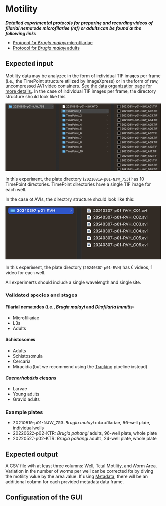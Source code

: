 # Motility

***Detailed experimental protocols for preparing and recording videos of filarial nematode microfilariae (mf) or adults can be found at the following links***

- [Protocol for *Brugia malayi* microfilariae](https://protocolexchange.researchsquare.com/article/pex-1916/v2)
- [Protocol for *Brugia malayi* adults](https://protocolexchange.researchsquare.com/article/pex-1918/v2)

## Expected input

Motility data may be analyzed in the form of individual TIF images per frame (i.e., the TimePoint structure utilized by ImageXpress) or in the form of raw, uncompressed AVI video containers. [See the data organization page for more details.](../data_organization.md). In the case of individual TIF images per frame, the directory structure should look like this:

![Structure for individual TIF images](../img/tif_structure.png)

In this experiment, the plate directory (`20210819-p01-NJW_753`) has 10 TimePoint directories. TimePoint directories have a single TIF image for each well.

In the case of AVIs, the directory structure should look like this:

![Structure for individual AVI videos](../img/avi_structure.png)

In this experiment, the plate directory (`20240307-p01-RVH`) has 6 videos, 1 video for each well.

All experiments should include a single wavelength and single site.

### Validated species and stages

#### Filarial nematodes (i.e., *Brugia malayi* and *Dirofilaria immitis*)

- Microfiliariae
- L3s
- Adults
  
#### Schistosomes

- Adults
- Schistosomula
- Cercaria
- Miracidia (but we recommend using the [Tracking](tracking.md) pipeline instead)
  
#### *Caenorhabditis elegans*

- Larvae
- Young adults
- Gravid adults

### Example plates

- 20210819-p01-NJW_753: *Brugia malayi* microfilariae, 96-well plate, individual wells
- 20220622-p02-KTR: *Brugia pahangi* adults, 96-well plate, whole plate
- 20220527-p02-KTR: *Brugia pahangi* adults, 24-well plate, whole plate

## Expected output

A CSV file with at least three columns: Well, Total Motility, and Worm Area. Variation in the number of worms per well can be corrected for by diving the motility value by the area value. If using [Metadata](), there will be an additional column for each provided metadata data frame.

## Configuration of the GUI